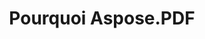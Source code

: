 ---
title: Pourquoi Aspose.PDF
linktitle: Pourquoi Aspose.PDF
type: docs
weight: 10
url: /php-java/why-aspose-pdf/
description: Dans la section suivante, expliquez pourquoi les utilisateurs choisissent Aspose.PDF pour PHP via Java pour travailler avec des documents.
lastmod: "2024-03-05"
sitemap:
    changefreq: "weekly"
    priority: 0.7
---